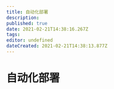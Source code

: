 ```yaml
---
title: 自动化部署
description: 
published: true
date: 2021-02-21T14:38:16.267Z
tags: 
editor: undefined
dateCreated: 2021-02-21T14:38:13.877Z
---
```


# 自动化部署